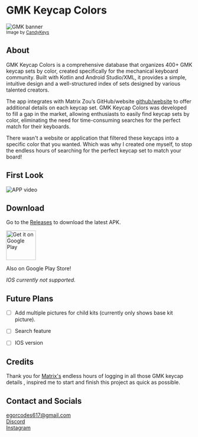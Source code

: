 # GMK Keycap Colors

![GMK banner](https://i.imgur.com/lvDlfrU.png)<br>
<small>Image by [CandyKeys](https://candykeys.com/group-buys/gmk-dots)</small>


## About

GMK Keycap Colors is a comprehensive database that organizes 400+ GMK keycap sets by color, created specifically for the mechanical keyboard community. Built with Kotlin and Android Studio/XML, it provides a simple, intuitive design and a well-structured index of sets designed by various talented creators.

The app integrates with Matrix Zou’s GitHub/website [github/website](https://matrixzj.github.io/docs/gmk-keycaps) to offer additional details on each keycap set. GMK Keycap Colors was developed to fill a gap in the market, allowing enthusiasts to easily find keycap sets by color, eliminating the need for time-consuming searches for the perfect match for their keyboards.

There wasn't a website or application that filtered these keycaps into a specific color that you wanted. Which was why I created one myself, to stop the endless hours of searching for the perfect keycap set to match your board! 

## First Look

![APP video](https://media0.giphy.com/media/YsooJvYr3xb2EaUQnx/giphy.gif?cid=790b7611e57cd84f35903e80e2fce52167a16978ff7a9f9c&rid=giphy.gif&ct=g) 

## Download

Go to the [Releases](https://github.com/eaglenguyen/GMK-Color-List/releases/) to download the latest APK. 


<a href='https://play.google.com/store/apps/details?id=com.egor.gmk'><img alt='Get it on Google Play' src='https://play.google.com/intl/en_us/badges/static/images/badges/en_badge_web_generic.png' height="80"/></a> <br>

Also on Google Play Store!

*IOS currently not supported.*

## Future Plans

- [ ] Add multiple pictures for child kits (currently only shows base kit picture).
- [ ] Search feature
-	[ ] IOS version


## Credits

Thank you for [Matrix's](https://matrixzj.github.io/resume/) endless hours of logging in all those GMK keycap details , inspired me to start and finish this project as quick as possible.

## Contact and Socials

egorcodes617@gmail.com <br>
[Discord](https://discord.com/users/182185100983795713) <br>
[Instagram](https://www.instagram.com/boredofboards_/)
